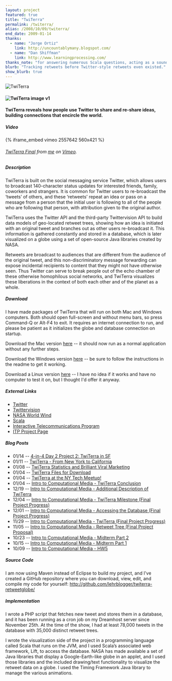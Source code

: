 ```yaml
---
layout: project
featured: true
title: "TwiTerra"
permalink: /twiterra/
alias: /2008/10/09/twiterra/
end_date: 2009-01-14
thanks:
  - name: "Jorge Ortiz"
    link: http://uncountablymany.blogspot.com/
  - name: "Dan Shiffman"
    link: http://www.learningprocessing.com/
thanks_note: "for answering numerous Scala questions, acting as a sounding board for implementation ideas, PHP troubleshooting, and support."
blurb: "Tracking retweets before Twitter-style retweets even existed."
show_blurb: true
---
```

![TwiTerra](/projects/twiterra/logo.png)
#### ![TwiTerra image v1](/projects/twiterra/icon.jpg)
#### TwiTerra reveals how people use Twitter to share and re-share ideas, building connections that encircle the world.

##### Video

{% iframe_embed vimeo 2557642 560x421 %}
###### [TwiTerra Final][1] from [me][2] on [Vimeo][3].

##### Description

TwiTerra is built on the social messaging service Twitter, which allows users to broadcast 140-character status updates for interested friends, family, coworkers and strangers. It is common for Twitter users to re-broadcast the ‘tweets’ of others, and these ‘retweets’ repeat an idea or pass on a message from a person that the initial user is following to all of the people who are following that person, with attribution given to the original author.

TwiTerra uses the Twitter API and the third-party Twittervision API to build data models of geo-located retweet trees, showing how an idea is initiated with an original tweet and branches out as other users re-broadcast it. This information is gathered constantly and stored in a database, which is later visualized on a globe using a set of open-source Java libraries created by NASA.

Retweets are broadcast to audiences that are different from the audience of the original tweet, and this non-discriminatory message forwarding can expose incidental recipients to content that they might not have otherwise seen. Thus Twitter can serve to break people out of the echo chamber of these otherwise homophilous social networks, and TwiTerra visualizes these liberations in the context of both each other and of the planet as a whole.

##### Download

I have made packages of TwiTerra that will run on both Mac and Windows computers. Both should open full-screen and without menu bars, so press Command-Q or Alt-F4 to exit. It requires an internet connection to run, and please be patient as it initializes the globe and database connection on startup. 

Download the Mac version [here][4] -- it should now run as a normal application without any further steps.

Download the Windows version [here][5] -- be sure to follow the instructions in the readme to get it working.

Download a Linux version [here][6] -- I have no idea if it works and have no computer to test it on, but I thought I'd offer it anyway. 

##### External Links

*   [Twitter][7]
*   [Twittervision][8]
*   [NASA World Wind][9]
*   [Scala][10]
*   [Interactive Telecommunications Program][11]
*   [ITP Project Page][12]

##### Blog Posts

*   01/14 -- [4-in-4 Day 2 Project 2: TwiTerra in SF][13]
*   01/11 -- [TwiTerra - From New York to California][14]
*   01/08 -- [TwiTerra Statistics and Brilliant Viral Marketing][15]
*   01/04 -- [TwiTerra Files for Download][16]
*   01/04 -- [TwiTerra at the NY Tech Meetup!][17]
*   01/04 -- [Intro to Computational Media - TwiTerra Conclusion][18]
*   12/19 -- [Intro to Computational Media - Additional Description of TwiTerra][19]
*   12/04 -- [Intro to Computational Media - TwiTerra Milestone (Final Project Progress)][20]
*   12/01 -- [Intro to Computational Media - Accessing the Database (Final Project Progress)][21]
*   11/29 -- [Intro to Computational Media - TwiTerra (Final Project Progress)][22]
*   11/05 -- [Intro to Computational Media - Retweet Tree (Final Project Proposal)][23]
*   10/23 -- [Intro to Computational Media - Midterm Part 2][24]
*   10/15 -- [Intro to Computational Media - Midterm Part 1][25]
*   10/09 -- [Intro to Computational Media - HW5][26]

##### Source Code

I am now using Maven instead of Eclipse to build my project, and I've created a GitHub repository where you can download, view, edit, and compile my code for yourself: <http://github.com/lehrblogger/twiterra-retweetglobe/>

##### Implementation

I wrote a PHP script that fetches new tweet and stores them in a database, and it has been running as a cron job on my Dreamhost server since November 25th. At the time of the show, I had at least 78,000 tweets in the database with 35,000 distinct retweet trees.

I wrote the visualization side of the project in a programming language called Scala that runs on the JVM, and I used Scala’s associated web framework, Lift, to access the database. NASA has made available a set of Java libraries that display a Google-Earth-like globe in an applet, and I used those libraries and the included drawing/text functionality to visualize the retweet data on a globe. I used the Timing Framework Java library to manage the various animations.

 [1]: http://vimeo.com/2557642
 [2]: http://vimeo.com/user574059
 [3]: http://vimeo.com
 [4]: /projects/twiterra/TwiTerra_Mac.zip
 [5]: /projects/twiterra/TwiTerra_Windows.zip
 [6]: /projects/twiterra/TwiTerra_Linux.zip
 [7]: http://twitter.com
 [8]: http://twittervision.com/
 [9]: http://worldwind.arc.nasa.gov/
 [10]: http://www.scala-lang.org/
 [11]: https://itp.nyu.edu/
 [12]: http://itp.nyu.edu/shows/winter2008/twiterra/
 [13]: /2009/01/14/4-in-4-day-2-project-2-twiterra-in-sf/
 [14]: /2009/01/11/twiterra-from-new-york-to-california/
 [15]: /2009/01/08/twiterra-statistics-and-brilliant-viral-marketing/
 [16]: /2009/01/06/twiterra-files-for-download/
 [17]: /2009/01/04/twiterra-at-the-ny-tech-meetup/
 [18]: /2009/01/04/intro-to-computational-media-twiterra-conclusion/
 [19]: /2008/12/19/intro-to-computational-media-additional-description-of-twiterra/
 [20]: /2008/12/04/intro-to-computational-media-twiterra-milestone-final-project-progress/
 [21]: /2008/12/01/intro-to-computational-media-accessing-the-database-final-project-progress/
 [22]: /2008/11/29/intro-to-computational-media-twiterra-final-project-progress/
 [23]: /2008/11/05/intro-to-computational-media-retweet-tree-final-project-proposal/
 [24]: /2008/10/23/intro-to-computational-media-midterm-part-2/
 [25]: /2008/10/15/intro-to-computational-media-midterm-part-1/
 [26]: /2008/10/09/intro-to-computational-media-hw5-2/
